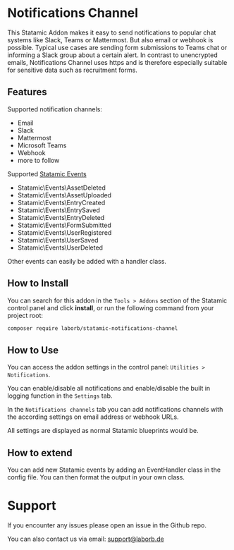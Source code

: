 # Notifications Channel

This Statamic Addon makes it easy to send notifications to popular chat systems like Slack, Teams or Mattermost. But also email or webhook is possible.
Typical use cases are sending form submissions to Teams chat or informing a Slack group about a certain alert.
In contrast to unencrypted emails, Notifications Channel uses https and is therefore especially suitable for sensitive data such as recruitment forms.

## Features

Supported notification channels:

- Email
- Slack
- Mattermost
- Microsoft Teams
- Webhook
- more to follow

Supported [Statamic Events](https://statamic.dev/extending/events)

- Statamic\Events\AssetDeleted
- Statamic\Events\AssetUploaded
- Statamic\Events\EntryCreated
- Statamic\Events\EntrySaved
- Statamic\Events\EntryDeleted
- Statamic\Events\FormSubmitted
- Statamic\Events\UserRegistered
- Statamic\Events\UserSaved
- Statamic\Events\UserDeleted

Other events can easily be added with a handler class.

## How to Install

You can search for this addon in the `Tools > Addons` section of the Statamic control panel and click **install**, or run the following command from your project root:

``` bash
composer require laborb/statamic-notifications-channel
```

## How to Use

You can access the addon settings in the control panel: `Utilities > Notifications`.

You can enable/disable all notifications and enable/disable the built in logging function in the `Settings` tab.

In the `Notifications channels` tab you can add notifications channels with the according settings on email address or webhook URLs.

All settings are displayed as normal Statamic blueprints would be. 

## How to extend

You can add new Statamic events by adding an EventHandler class in the config file. You can then format the output in your own class. 

# Support

If you encounter any issues please open an issue in the Github repo.

You can also contact us via email: support@laborb.de
